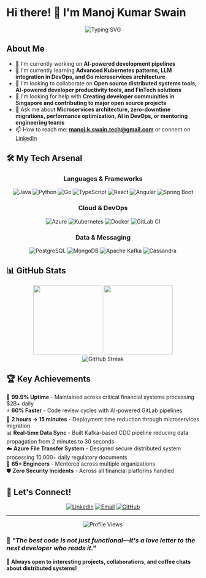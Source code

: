 # Hi there! 👋 I'm Manoj Kumar Swain

<div align="center">
  <img src="https://readme-typing-svg.herokuapp.com?font=Fira+Code&pause=1000&color=2E97F7&center=true&vCenter=true&width=435&lines=Senior+Software+Engineer;10%2B+Years+in+FinTech;Distributed+Systems+Architect;AI-Powered+DevOps+Enthusiast;Microservices+%26+Cloud+Native" alt="Typing SVG" />
</div>

## About Me

- 🔭 I'm currently working on **AI-powered development pipelines**
- 🌱 I'm currently learning **Advanced Kubernetes patterns, LLM integration in DevOps, and Go microservices architecture**
- 👯 I'm looking to collaborate on **Open source distributed systems tools, AI-powered developer productivity tools, and FinTech solutions**
- 🤔 I'm looking for help with **Creating developer communities in Singapore and contributing to major open source projects**
- 💬 Ask me about **Microservices architecture, zero-downtime migrations, performance optimization, AI in DevOps, or mentoring engineering teams**
- 📫 How to reach me: **manoj.k.swain.tech@gmail.com** or connect on [LinkedIn](https://linkedin.com/in/manoj-kumar-swain)

## 🛠️ My Tech Arsenal

<div align="center">

### Languages & Frameworks
![Java](https://img.shields.io/badge/Java-ED8B00?style=for-the-badge&logo=openjdk&logoColor=white)
![Python](https://img.shields.io/badge/Python-3776AB?style=for-the-badge&logo=python&logoColor=white)
![Go](https://img.shields.io/badge/Go-00ADD8?style=for-the-badge&logo=go&logoColor=white)
![TypeScript](https://img.shields.io/badge/TypeScript-007ACC?style=for-the-badge&logo=typescript&logoColor=white)
![React](https://img.shields.io/badge/React-20232A?style=for-the-badge&logo=react&logoColor=61DAFB)
![Angular](https://img.shields.io/badge/Angular-DD0031?style=for-the-badge&logo=angular&logoColor=white)
![Spring Boot](https://img.shields.io/badge/Spring_Boot-6DB33F?style=for-the-badge&logo=spring-boot&logoColor=white)

### Cloud & DevOps
![Azure](https://img.shields.io/badge/Azure-0078D4?style=for-the-badge&logo=microsoft-azure&logoColor=white)
![Kubernetes](https://img.shields.io/badge/Kubernetes-326CE5?style=for-the-badge&logo=kubernetes&logoColor=white)
![Docker](https://img.shields.io/badge/Docker-2496ED?style=for-the-badge&logo=docker&logoColor=white)
![GitLab CI](https://img.shields.io/badge/GitLab_CI-FC6D26?style=for-the-badge&logo=gitlab&logoColor=white)

### Data & Messaging
![PostgreSQL](https://img.shields.io/badge/PostgreSQL-316192?style=for-the-badge&logo=postgresql&logoColor=white)
![MongoDB](https://img.shields.io/badge/MongoDB-4EA94B?style=for-the-badge&logo=mongodb&logoColor=white)
![Apache Kafka](https://img.shields.io/badge/Apache_Kafka-231F20?style=for-the-badge&logo=apache-kafka&logoColor=white)
![Cassandra](https://img.shields.io/badge/Cassandra-1287B1?style=for-the-badge&logo=apache-cassandra&logoColor=white)

</div>

## 📊 GitHub Stats

<div align="center">
  <img height="180em" src="https://github-readme-stats.vercel.app/api?username=manoj-swain1&show_icons=true&theme=tokyonight&include_all_commits=true&count_private=true"/>
  <img height="180em" src="https://github-readme-stats.vercel.app/api/top-langs/?username=manoj-swain1&layout=compact&langs_count=7&theme=tokyonight"/>
</div>

<div align="center">
  <img src="https://github-readme-streak-stats.herokuapp.com/?user=manoj-swain1&theme=tokyonight" alt="GitHub Streak" />
</div>

## 🏆 Key Achievements

🎯 **99.9% Uptime** - Maintained across critical financial systems processing $2B+ daily  
⚡ **60% Faster** - Code review cycles with AI-powered GitLab pipelines  
🚀 **2 hours → 15 minutes** - Deployment time reduction through microservices migration  
📊 **Real-time Data Sync** - Built Kafka-based CDC pipeline reducing data propagation from 2 minutes to 30 seconds  
☁️ **Azure File Transfer System** - Designed secure distributed system processing 10,000+ daily regulatory documents  
👥 **65+ Engineers** - Mentored across multiple organizations  
🛡️ **Zero Security Incidents** - Across all financial platforms handled  


## 🤝 Let's Connect!

<div align="center">

[![LinkedIn](https://img.shields.io/badge/LinkedIn-0077B5?style=for-the-badge&logo=linkedin&logoColor=white)](https://linkedin.com/in/manoj-kumar-swain)
[![Email](https://img.shields.io/badge/Email-D14836?style=for-the-badge&logo=gmail&logoColor=white)](mailto:manoj.k.swain.tech@gmail.com)
[![GitHub](https://img.shields.io/badge/GitHub-100000?style=for-the-badge&logo=github&logoColor=white)](https://github.com/manoj-swain1)

</div>

---

<div align="center">
  <img src="https://komarev.com/ghpvc/?username=manoj-swain1&color=blueviolet&style=flat-square&label=Profile+Views" alt="Profile Views" />
</div>

### 💭 *"The best code is not just functional—it's a love letter to the next developer who reads it."*

**🚀 Always open to interesting projects, collaborations, and coffee chats about distributed systems!**

